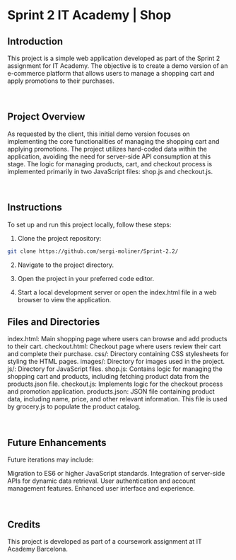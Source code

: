 # Sprint 2 IT Academy | Shop

## Introduction

This project is a simple web application developed as part of the Sprint 2 assignment for IT Academy. The objective is to create a demo version of an e-commerce platform that allows users to manage a shopping cart and apply promotions to their purchases.

<br>

## Project Overview

As requested by the client, this initial demo version focuses on implementing the core functionalities of managing the shopping cart and applying promotions. The project utilizes hard-coded data within the application, avoiding the need for server-side API consumption at this stage. The logic for managing products, cart, and checkout process is implemented primarily in two JavaScript files: shop.js and checkout.js.

<br>

## Instructions

To set up and run this project locally, follow these steps:

1. Clone the project repository:

```bash
git clone https://github.com/sergi-moliner/Sprint-2.2/
```
2. Navigate to the project directory.

3. Open the project in your preferred code editor.

4. Start a local development server or open the index.html file in a web browser to view the application.

## Files and Directories

index.html: Main shopping page where users can browse and add products to their cart.
checkout.html: Checkout page where users review their cart and complete their purchase.
css/: Directory containing CSS stylesheets for styling the HTML pages.
images/: Directory for images used in the project.
js/: Directory for JavaScript files.
  shop.js: Contains logic for managing the shopping cart and products, including fetching product data from the products.json file.
  checkout.js: Implements logic for the checkout process and promotion application.
  products.json: JSON file containing product data, including name, price, and other relevant information. This file is used by grocery.js to populate the product catalog.

<br>

## Future Enhancements

Future iterations may include:

Migration to ES6 or higher JavaScript standards.
Integration of server-side APIs for dynamic data retrieval.
User authentication and account management features.
Enhanced user interface and experience.

<br>

## Credits

This project is developed as part of a coursework assignment at IT Academy Barcelona.
